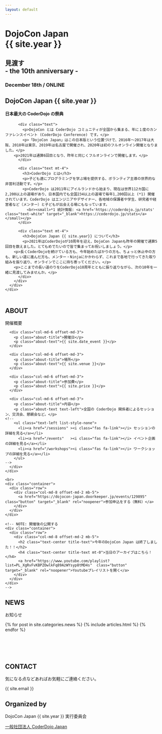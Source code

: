 ```yaml
---
layout: default
---
```


<div class="top-contents">
  <div class="top">
    <div class="top-texts">
      <h1>DojoCon Japan <br>{{ site.year }}</h1>
      <h2 class="text-center">見渡す <br class='ignore-pc'>- the 10th anniversary -</h2>
      <h3 class="text-center">December 18th / ONLINE</h3>
    </div>
  </div>

  <div class="container-fruid">
    <div class="row bg-main p-5">
      <div id="about" class="col-md-6 offset-md-3">
        <div class="text-left text-white">
          <h2 class="title-text text-center text-white">DojoCon Japan {{ site.year }}</h2>
          <div class="mt-4">
            <h4 class="my-4 text-center">日本最大の CoderDojo の祭典</h4>
          </div>

          <div class="text">
            <p>DojoCon とは CoderDojo コミュニティが全国から集まる、年に１度のカンファレンスイベント (CoderDojo Conference) です。</p>
            <p>「DojoCon Japan」はこの日本版という位置づけで、2016年〜2017年は大阪、2018年は東京、2019年は名古屋で開催され、2020年は初のフルオンライン開催となりました。</p>
	    <p>2021年は通算6回目となり、昨年と同じくフルオンラインで開催します。</p>
          </div>

          <div class="text mt-4">
            <h3>CoderDojo とは</h3>
            <p>子ども達にプログラミングを学ぶ場を提供する、ボランティア主導の世界的な非営利活動です。</p>
            <p>CoderDojo は2011年にアイルランドから始まり、現在は世界112カ国に2,200以上の道場があり、日本国内でも全国234以上の道場で毎年1,200回以上 (*1) 開催されています。CoderDojo はエンジニアやデザイナー、各地域の保護者や学生、研究者や経営者など（メンター）と子どもが出会える場にもなっています。
              <br><small>*1 統計情報: <a href='https://coderdojo.jp/stats' class="text-white" target="_blank">https://coderdojo.jp/stats</a></small></p>
          </div>

          <div class="text mt-4">
            <h3>DojoCon Japan {{ site.year}} について</h3>
            <p>2021年はCoderDojoが10周年を迎え、DojoCon Japanも昨年の開催で通算5回目を数えました。とてもめでたいので皆で集まってお祝いしましょう。</p>
	    <p>長くCoderDojoを続けている方も、今年始めたばかりの方も、ちょっと休止中の方も、新しい道に進んだ方も、メンター・Ninjaにかかわらず、これまで各地で行ってきた取り組みを振り返り、オンラインでここに持ち寄ってください。</p>
	    <p>ここまでの長い道のりをCoderDojo10周年とともに振り返りながら、次の10年を一緒に見渡してみませんか。</p>
          </div>
        </div>
      </div>
    </div>
  </div>

  <div id='ticket' class="container" style='margin-top: 50px; margin-bottom: 100px;'>
    <div class="row" id="outline">
      <div class="col-md-6 offset-md-3">
        <h2 class="text-center title-text">ABOUT</h2>
        <p class="caption">開催概要</p>
      </div>

      <div class="col-md-6 offset-md-3">
        <p class="about-title">開催日</p>
        <p class="about-text">{{ site.date_event }}</p>
      </div>

      <div class="col-md-6 offset-md-3">
        <p class="about-title">場所</p>
        <p class="about-text">{{ site.venue }}</p>
      </div>

      <div class="col-md-6 offset-md-3">
        <p class="about-title">参加費</p>
        <p class="about-text">{{ site.price }}</p>
      </div>

      <div class="col-md-6 offset-md-3">
        <p class="about-title">内容</p>
        <p class="about-text text-left">全国の CoderDojo 関係者によるセッション、交流会、懇親会など。</p>
	<!--
        <ul class="text-left list-style-none">
          <li><a href="/sessions" ><i class="fas fa-link"></i> セッションの詳細を見る</a></li>
          <li><a href="/events"   ><i class="fas fa-link"></i> イベント企画の詳細を見る</a></li>
          <li><a href="/workshops"><i class="fas fa-link"></i> ワークショップの詳細を見る</a></li>
        </ul>
	-->
      </div>
    </div>
    
    <br>
    <div class="container">
      <div class="row">
        <div class="col-md-8 offset-md-2 mb-5">
          <a href="https://dojocon-japan.doorkeeper.jp/events/129895"  class="button" target="_blank" rel="noopener">参加申込をする（無料）</a>
        </div>
      </div>
    </div>

    <!-- NOTE: 開催後の公開する
    <div class="container">
      <div class="row">
        <div class="col-md-8 offset-md-2 mb-5">
          <h2 class="text-center title-text">今年のDojoCon Japan は終了しました！！</h2>
          <h4 class="text-center title-text mt-0">当日のアーカイブはこちら！</h4>
          <a href="https://www.youtube.com/playlist?list=PL_XgRvFvKBPZOwlkFq89AzWYsyp8tMD4s"  class="button" target="_blank" rel="noopener">Youtubeプレイリストを開く</a>
        </div>
      </div>
    </div>
    -->
  </div>

  <div class="container-fruid">
    <section id="news" class="section-gray">
      <div class="section-contents">
        <h2 class="text-center title-text">NEWS</h2>
        <p class="caption text-center">お知らせ</p>
        <div class=" x-scroll row">
          {% for post in site.categories.news %}
            {% include articles.html %}
          {% endfor %}
        </div>
      </div>
    </section>
  </div>

  <!--
  <div class="container">
    <div class="row">
      <div class="col-md-8 offset-md-2">
        <h2 class="text-center title-text">Countdown DojoCon Japan</h2>
        <p class="text-center caption">DojoCon Japan 2020の内容を紹介するライブ配信、毎週日曜日18:00-放送中</p>
      </div>

      <div class="col-md-4 p-3">
        <iframe width="100%" height="250" src="https://www.youtube-nocookie.com/embed/mO9mto4Rv4E" frameborder="0" allow="accelerometer; autoplay; clipboard-write; encrypted-media; gyroscope; picture-in-picture" allowfullscreen></iframe>
        <p>セッションについて<br>2020.12.06 ONAIR</p>
      </div>

      <div class="col-md-4 p-3">
        <iframe width="100%" height="250" src="https://www.youtube-nocookie.com/embed/0KMBgvpy4i4" frameborder="0" allow="accelerometer; autoplay; clipboard-write; encrypted-media; gyroscope; picture-in-picture" allowfullscreen></iframe>
        <p>ワークショップについて<br>2020.11.29 ONAIR</p>
      </div>

      <div class="col-md-4 p-3">
        <iframe width="100%" height="250" src="https://www.youtube-nocookie.com/embed/CYm6h8gxoYs" frameborder="0" allow="accelerometer; autoplay; clipboard-write; encrypted-media; gyroscope; picture-in-picture" allowfullscreen></iframe>
        <p>コンテストについて<br>2020.11.22 ONAIR</p>
      </div>
    </div>
  </div>
  -->

</div>



<section id="contact" class="bg-main">
  <div class="section-contents">
    <h2 class="text-white">CONTACT</h2>
    <p class="caption text-white">気になる点などあればお気軽にご連絡ください。</p>
    <p class="caption text-white">{{ site.email }}</p>
    <!--<a href="mailto:{{ site.email }}" class="button" target="_blank" rel="noopener">メールを送る</a>-->
  </div>
</section>

<!--
<div class="container" id="sponsor">
  <div class="row">
    <div class="col-12">
      <h2>SPONSORED</h2>
    </div>
  </div>

  <div class="row">
    <div class="col-6 offset-3">
      <h3 class="title-sponsor">GOLD SPONSOR</h3>
    </div>
  </div>

  <div class="row mt-5">
    <div class="col-md-4 offset-md-4">
      <div class="text-center my-3">
        <a href="https://grow.google/intl/ALL_jp/program/future-gen/#?education_activeEl=education-computer-science&modal_active=none">
          <img src="img/sponsor/gold-google.png" class="w-100" alt="Google">
        </a>
      </div>
    </div>
  </div>

  <div class="row">
    <div class="col-6 offset-3 mt-5">
      <h3 class="title-sponsor">SILVER SPONSOR</h3>
    </div>
  </div>

  <div class="row mt-5">
    <div class="col-md-4 offset-md-4">
      <a href="https://dotinstall.com/">
        <img src="img/sponsor/silver-dotinstall.png" class="w-100" alt="dotinstall">
      </a>  
    </div>
  </div>

  <div class="row">
    <div class="col-6 offset-3 mt-5">
      <h3 class="title-sponsor">BRONZE SPONSOR</h3>
    </div>
  </div>
  <div class="row mt-5">  
    <div class="col-md-3 col-6">
      <a href="https://afrel.co.jp/">
        <img src="img/sponsor/bronze-afrel.png" class="w-100" alt="Afrel">
      </a>
    </div>
    <div class="col-md-3 col-6">
      <a href="https://innovation-power.jp/">
        <img src="img/sponsor/bronze-inpw.png" class="w-100" alt="Innovation Power">
      </a>
    </div>
    <div class="col-md-3 col-6">
      <a href="https://www.a-tm.co.jp/">
        <img src="img/sponsor/bronze-ateam.png" class="w-100" alt="エイチーム">
      </a>
    </div>
    <div class="col-md-3 col-6">
      <a href="https://grips.co.jp/">
        <img src="img/sponsor/bronze-grips.png" class="w-100" alt="GRIPS">
      </a>
    </div>
    <div class="col-md-3 col-6">
      <a href="https://www.sailboat.co.jp/">
        <img src="img/sponsor/bronze-sailboat.png" class="w-100" alt="Sailboat">
      </a>
    </div>
    <div class="col-md-3 col-6">
      <a href="https://www.unique-inet.co.jp/">
        <img src="img/sponsor/bronze-unique-inet.png" class="w-100" alt="アイネット">
      </a>
    </div>
  </div>

  <div class="row">
    <div class="col-6 offset-3 mt-5">
      <h3 class="title-sponsor">INKIND SPONSOR</h3>
    </div>
  </div>

  <div class="row mt-5">
    <div class="col-md-3 col-6 offset-md-3">
      <a href="https://nulab.com/ja/">
        <img src="img/sponsor/inkind-nulab.png" class="w-100" alt="nulab">
        <p>backlog のご提供</p>
      </a>
    </div>

    <div class="col-md-3 col-6">
      <a href="https://yasslab.jp/ja/">
        <img src="img/sponsor/inkind-yasslab.png" class="w-100" alt="YassLab">
        <p>Doorkeeper スポンサーシップのご提供</p>
      </a>
    </div>
  </div>
</div>
-->

<!--
<div class="row">
  <div class="col-6 offset-3">
    <h3 class="title-sponsor">ワークショップ協力</h3>
  </div>
</div>

<div class="row mt-5">
  <div class="col-md-6 offset-md-3">
    <div class="text-center my-3">
      <a href="https://corporate.pokemon.co.jp/">
        <img src="img/post/ws-pokemon.png" class="w-100" alt="Pokémon">
      </a>
      <p class="text-center"><a href="https://corporate.pokemon.co.jp/">株式会社ポケモン</a></p>
    </div>
  </div>
</div>
-->

<section id="organizedBy" class="section-gray">
  <div class="section-contents">
    <h2>Organized by</h2>
    <!--<p class="caption">主催</p>-->
    <p class="text-center">DojoCon Japan {{ site.year }} 実行委員会</p>
    <p class="text-center"><a href="https://coderdojo.jp/" target="_blank" rel="noopener">一般社団法人 CoderDojo Japan</a></p>
    <!--
    <p class="caption">後援</p>
    <p class="text-center"><a href="https://coderdojo.com/" target="_blank" rel="noopener">CoderDojo Foundation</a></p>
    -->
  </div>
</section>
